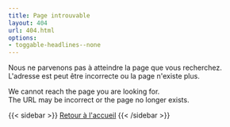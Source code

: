 ```yaml
---
title: Page introuvable
layout: 404
url: 404.html
options:
- toggable-headlines--none
---
```


Nous ne parvenons pas à atteindre la page que vous recherchez.<br>
L'adresse est peut être incorrecte ou la page n'existe plus.

<p lang="en">We cannot reach the page you are looking for.<br>
The URL may be incorrect or the page no longer exists.</p>

{{< sidebar >}}
[Retour à l'accueil](https://dime-shs.sciencespo.fr/)
{{< /sidebar >}}
